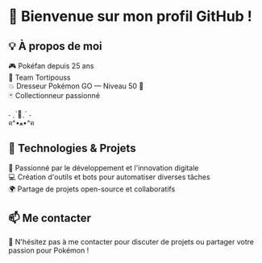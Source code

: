# 👋 Bienvenue sur mon profil GitHub !


## 💡 À propos de moi


🎮 Pokéfan depuis 25 ans  
🌱 Team Tortipouss  
💥 Dresseur Pokémon GO — Niveau 50 🏅  
🃏 Collectionneur passionné  


˗ ˏˋ🌟ˎˊ ˗  
  ฅ^•ﻌ•^ฅ  


## 🔧 Technologies & Projets


🚀 Passionné par le développement et l'innovation digitale  
💻 Création d'outils et bots pour automatiser diverses tâches  
🌍 Partage de projets open-source et collaboratifs  


## 📫 Me contacter


💬 N'hésitez pas à me contacter pour discuter de projets ou partager votre passion pour Pokémon !
